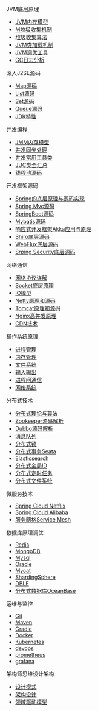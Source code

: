 
JVM底层原理
 * [JVM内存模型](/jvm/index.md?id=_1-jvm内存模型)
 * [M垃圾收集机制](/jvm/index.md?id=_2-垃圾收集机制详解)
 * [垃圾收集算法](/jvm/index.md?id=_3-垃圾收集算法详解)
 * [JVM类加载机制](/jvm/index.md?id=_4-jvm类加载机制)
 * [JVM调优工具](/jvm/index.md?id=_5-jvm调优工具)
 * [GC日志分析](/jvm/index.md?id=_6-gc日志分析)

深入J2SE源码
 * [Map源码](/j2se/map)
 * [List源码](/j2se/list)
 * [Set源码](/j2se/set)
 * [Queue源码](/j2se/queue)
 * [JDK特性](/j2se/jdk)

并发编程
 * [JMM内存模型](/concurrent/jmm)
 * [并发同步处理](/concurrent/synchronized)
 * [并发常用工具类](/concurrent/juc)
 * [JUC类全汇总](/concurrent/juc2)
 * [线程池源码](/concurrent/thread)

开发框架源码
 * [Spring的底层原理与源码实现](/frame/spring)
 * [Spring Mvc源码](/frame/springmvc)
 * [SpringBoot源码](/frame/springboot)
 * [Mybatis源码](/frame/mybatis)
 * [响应式开发框架Akka应用与原理](/frame/akka)
 * [Shiro底层源码](/frame/shiro)
 * [WebFlux底层源码](/frame/webflux)
 * [Srping Security底层源码](/frame/springsecurity)

网络通信
 * [网络协议详解](/network/net)
 * [Socket底层原理](/network/socket)
 * [IO模型](/network/io)
 * [Netty原理和源码](/network/netty)
 * [Tomcat原理和源码](/network/tomcat)
 * [Nginx高并发原理](/network/nginx)
 * [CDN技术](/network/cdn)

操作系统原理
 * [进程管理](/os/index.md?id=_1-进程管理)
 * [内存管理](/os/index.md?id=_1-内存管理)
 * [文件系统](/os/index.md?id=_1-文件系统)
 * [输入输出](/os/index.md?id=_1-输入输出)
 * [进程间通信](/os/index.md?id=_1-进程间通信)
 * [网络系统](/os/index.md?id=_1-网络系统)

分布式技术
 * [分布式理论与算法](/distributed/cap)
 * [Zookeeper源码解析](/distributed/zookeeper)
 * [Dubbo源码解析](/distributed/dubbo)
 * [消息队列](/distributed/mq)
 * [分布式锁](/distributed/dislock)
 * [分布式事务Seata](/distributed/seata)
 * [Elasticsearch](/distributed/elk)
 * [分布式全局ID](/distributed/snowflake)
 * [分布式定时任务](/distributed/disjob)
 * [分布式文件系统](/distributed/dfs)

微服务技术
 * [Spring Cloud Netflix](/microservice/springcloud)
 * [Spring Cloud Alibaba](/microservice/springclouda)
 * [服务网格Service Mesh](/microservice/servicemesh)

数据库原理调优
 * [Redis](/database/redis)
 * [MongoDB](/database/mongodb)
 * [Mysql](/database/mysql)
 * [Oracle](/database/oracle)
 * [Mycat](/deploy/mycat)
 * [ShardingSphere](/database/shardingsphere)
 * [DBLE](/database/dble)
 * [分布式数据库OceanBase](/database/oceanbase)

运维与监控
 * [Git](/monitor/git)
 * [Maven](/monitor/maven)
 * [Gradle](/monitor/gradle)
 * [Docker](/monitor/docker)
 * [Kubernetes](/monitor/k8s)
 * [devops](/monitor/devops)
 * [prometheus](/monitor/prometheus)
 * [grafana](/monitor/grafana)

架构师思维设计架构
 * [设计模式](/designpattern/model)
 * [架构设计](/designpattern/design)
 * [领域驱动模型](/designpattern/ddd)

